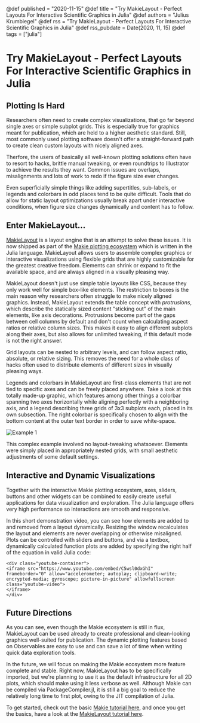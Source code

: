 @def published = "2020-11-15"
@def title = "Try MakieLayout - Perfect Layouts For Interactive Scientific Graphics in Julia"
@def authors = "Julius Krumbiegel"
@def rss = "Try MakieLayout - Perfect Layouts For Interactive Scientific Graphics in Julia"
@def rss_pubdate = Date(2020, 11, 15)
@def tags = ["julia"]

# Try MakieLayout - Perfect Layouts For Interactive Scientific Graphics in Julia

## Plotting Is Hard

Researchers often need to create complex visualizations, that go far beyond single axes or simple subplot grids.
This is especially true for graphics meant for publication, which are held to a higher aesthetic standard.
Still, most commonly used plotting software doesn't offer a straight-forward path to create clean custom layouts with nicely aligned axes.

Therfore, the users of basically all well-known plotting solutions often have to resort to hacks, brittle manual tweaking, or even roundtrips to Illustrator to achieve the results they want.
Common issues are overlaps, misalignments and lots of work to redo if the figure size ever changes.

Even superficially simple things like adding supertitles, sub-labels, or legends and colorbars in odd places tend to be quite difficult.
Tools that do allow for static layout optimizations usually break apart under interactive conditions, when figure size changes dynamically and content has to follow.

## Enter MakieLayout...

[MakieLayout](http://makie.juliaplots.org/stable/makielayout/tutorial.html) is a layout engine that is an attempt to solve these issues.
It is now shipped as part of the [Makie plotting ecosystem](http://makie.juliaplots.org/stable/) which is written in the Julia language.
MakieLayout allows users to assemble complex graphics or interactive visualizations using flexible grids that are highly customizable for the greatest creative freedom.
Elements can shrink or expand to fit the available space, and are always aligned in a visually pleasing way.

MakieLayout doesn't just use simple table layouts like CSS, because they only work well for simple box-like elements.
The restriction to boxes is the main reason why researchers often struggle to make nicely aligned graphics.
Instead, MakieLayout extends the table concept with _protrusions_, which describe the statically sized content "sticking out" of the main elements, like axis decorations.
Protrusions become part of the gaps between cell columns by default and don't count when calculating aspect ratios or relative column sizes.
This makes it easy to align different subplots along their axes, but also allows for unlimited tweaking, if this default mode is not the right answer.

Grid layouts can be nested to arbitrary levels, and can follow aspect ratio, absolute, or relative sizing.
This removes the need for a whole class of hacks often used to distribute elements of different sizes in visually pleasing ways.

Legends and colorbars in MakieLayout are first-class elements that are not tied to specific axes and can be freely placed anywhere.
Take a look at this totally made-up graphic, which features among other things a colorbar spanning two axes horizontally while aligning perfectly with a neighboring axis, and a legend describing three grids of 3x3 subplots each, placed in its own subsection.
The right colorbar is specifically chosen to align with the bottom content at the outer text border in order to save white-space.

![Example 1](/assets/2020-11-13-makielayout/example_1.svg)

This complex example involved no layout-tweaking whatsoever.
Elements were simply placed in appropriately nested grids, with small aesthetic adjustments of some default settings.

## Interactive and Dynamic Visualizations

Together with the interactive Makie plotting ecosystem, axes, sliders, buttons and other widgets can be combined to easily create useful applications for data visualization and exploration.
The Julia language offers very high performance so interactions are smooth and responsive.

In this short demonstration video, you can see how elements are added to and removed from a layout dynamically.
Resizing the window recalculates the layout and elements are never overlapping or otherwise misaligned.
Plots can be controlled with sliders and buttons, and via a textbox, dynamically calculated function plots are added by specifying the right half of the equation in valid Julia code:

~~~
<div class="youtube-container">
<iframe src="https://www.youtube.com/embed/C5wsl0dxGhI" frameborder="0" allow="accelerometer; autoplay; clipboard-write; encrypted-media; gyroscope; picture-in-picture" allowfullscreen class="youtube-video">
</iframe>
</div>
~~~

## Future Directions

As you can see, even though the Makie ecosystem is still in flux, MakieLayout can be used already to create professional and clean-looking graphics well-suited for publication.
The dynamic plotting features based on Observables are easy to use and can save a lot of time when writing quick data exploration tools.

In the future, we will focus on making the Makie ecosystem more feature complete and stable.
Right now, MakieLayout has to be specifically imported, but we're planning to use it as the default infrastructure for all 2D plots, which should make using it less verbose as well.
Although Makie can be compiled via PackageCompiler.jl, it is still a big goal to reduce the relatively long time to first plot, owing to the JIT compilation of Julia.

To get started, check out the basic [Makie tutorial here](http://makie.juliaplots.org/stable/basic-tutorial.html), and once you get the basics, have a look at the [MakieLayout tutorial here](http://makie.juliaplots.org/stable/makielayout/tutorial.html).
